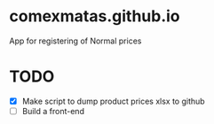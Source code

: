 # comexmatas.github.io
App for registering of Normal prices 

# TODO
- [x] Make script to dump product prices xlsx to github
- [ ] Build a front-end
